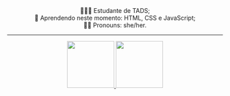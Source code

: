<div align="center">👩🏻‍💻 Estudante de TADS; <br>📘 Aprendendo neste momento: HTML, CSS e JavaScript; <br>👩🏻 Pronouns: she/her.</div>
<hr>
<div align="center">
  <a href="https://github.com/macelleneves">
  <img height="110em" src="https://github-readme-stats.vercel.app/api?username=macelleneves&show_icons=true&hide=contribs,prs&cache_seconds=86400&theme=github_dark"/>
  <img height="110em" src="https://github-readme-stats.vercel.app/api/top-langs/?username=macelleneves&layout=compact&langs_count=7&theme=github_dark"/>
</div>
